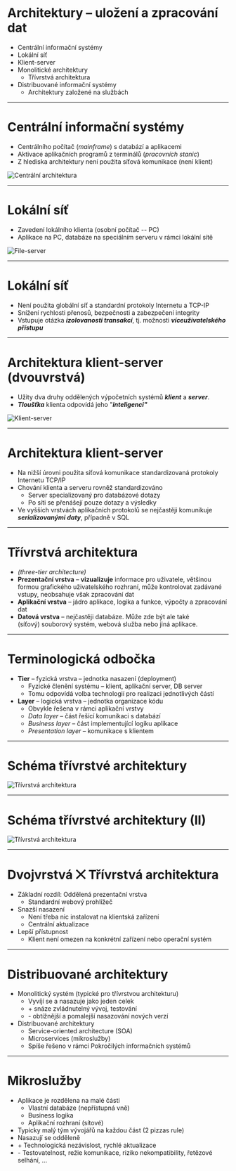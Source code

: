 
# Architektury – uložení a zpracování dat
- Centrální informační systémy
- Lokální síť
- Klient-server
- Monolitické architektury
	- Třívrstvá architektura
- Distribuované informační systémy
	- Architektury založené na službách

---

# Centrální informační systémy
- Centrálního počítač (_mainframe_) s databází a aplikacemi
- Aktivace aplikačních programů z terminálů (_pracovních stanic_)
- Z hlediska architektury není použita síťová komunikace (není klient)

![Centrální architektura](assets/klientserver1.png) 
<!-- .element: style="text-align:center" -->

---

# Lokální síť
- Zavedení lokálního klienta (osobní počítač -- PC)
- Aplikace na PC, databáze na speciálním serveru v rámci lokální sítě

![File-server](assets/klientserver2.png)
<!-- .element: style="text-align:center" -->

---

# Lokální síť
- Není použita globální síť a standardní protokoly Internetu a TCP-IP
- Snížení rychlosti přenosů, bezpečnosti a zabezpečení integrity
- Vstupuje otázka **_izolovanosti transakcí_**, tj. možnosti **_víceuživatelského přístupu_**

---

# Architektura klient-server (dvouvrstvá)
- Užity dva druhy oddělených výpočetních systémů **_klient_** a **_server_**.
- **_Tloušťka_** klienta odpovídá jeho "**_inteligenci"_**

![Klient-server](assets/klientserver3.png)
<!-- .element: style="text-align:center" -->

---

# Architektura klient-server
- Na nižší úrovni použita síťová komunikace standardizovaná protokoly Internetu TCP/IP
- Chování klienta a serveru rovněž standardizováno
	- Server specializovaný pro databázové dotazy
	- Po síti se přenášejí pouze dotazy a výsledky
- Ve vyšších vrstvách aplikačních protokolů se nejčastěji komunikuje **_serializovanými daty_**, případně v SQL

---

# Třívrstvá architektura
- _(three-tier architecture)_ 
- **Prezentační vrstva** – **vizualizuje** informace pro uživatele, většinou formou grafického uživatelského rozhraní, může kontrolovat zadávané vstupy, neobsahuje však zpracování dat
- **Aplikační vrstva** – jádro aplikace, logika a funkce, výpočty a zpracování dat
- **Datová vrstva** – nejčastěji databáze. Může zde být ale také (síťový) souborový systém, webová služba nebo jiná aplikace.

---

# Terminologická odbočka
- **Tier** – fyzická vrstva – jednotka nasazení (deployment)
	- Fyzické členění systému – klient, aplikační server, DB server
	- Tomu odpovídá volba technologií pro realizaci jednotlivých částí
- **Layer** – logická vrstva – jednotka organizace kódu
	- Obvykle řešena v rámci aplikační vrstvy
	- _Data_ _layer_ – část řešící komunikaci s databází
	- _Business_ _layer_ – část implementující logiku aplikace
	- _Presentation_ _layer_ – komunikace s klientem

---

# Schéma třívrstvé architektury
<!-- .slide: class="normal centered fullspace" data-transition="slide-in fade-out" -->

![Třívrstvá architektura](assets/3tier1.svg) <!-- .element: style="height:750px;margin:0;" -->

<div class="fragment box shadow" style="position:absolute;left:1200px;top:840px;padding:10px;">
Database server<br/>
(MySQL, Oracle, ...)
</div>

<div class="fragment box shadow" style="position:absolute;left:1200px;top:240px;padding:10px;">
Web browser
</div>

<div class="fragment box shadow" style="position:absolute;left:1200px;top:540px;padding:10px;">
Application server<br/>
(PHP, Java, .NET, ...)
</div>

<div class="fragment box shadow" style="position:absolute;right:1200px;top:320px;padding:10px;">
HTTP<br/>
(přenos dat, serializace)
</div>

<div class="fragment box shadow" style="position:absolute;right:1200px;top:780px;padding:10px;">
SQL<br/>
</div>

---

# Schéma třívrstvé architektury (II)
<!-- .slide: class="normal centered fullspace" data-transition="fade-in slide-out" -->

![Třívrstvá architektura](assets/3tier2.svg) <!-- .element: style="height:750px;margin:0;" -->

<div class="fragment box shadow" style="position:absolute;left:1200px;top:540px;padding:10px;">
PHP, Java, .NET, ...<br/>
Různá rámcová řešení (framework)
</div>

<div class="fragment box shadow" style="position:absolute;left:1200px;top:240px;padding:10px;">
Tenčí nebo tlustší klient v prohlížeči
</div>

<div class="fragment box shadow" style="position:absolute;left:1200px;top:840px;padding:10px;">
Datový model (objektový, relační, ...)
</div>

---

# Dvojvrstvá ⨉ Třívrstvá architektura

- Základní rozdíl: Oddělená prezentační vrstva
	- Standardní webový prohlížeč
- Snazší nasazení
	- Není třeba nic instalovat na klientská zařízení
	- Centrální aktualizace
- Lepší přístupnost
	- Klient není omezen na konkrétní zařízení nebo operační systém

---

# Distribuované architektury
- Monolitický systém (typické pro třívrstvou architekturu)
	- Vyvíjí se a nasazuje jako jeden celek
	- \+ snáze zvládnutelný vývoj, testování
	- \- obtížnější a pomalejší nasazování nových verzí
- Distribuované architektury
	- Service-oriented architecture (SOA)
	- Microservices (mikroslužby)
	- Spíše řešeno v rámci Pokročilých informačních systémů

---

# Mikroslužby
- Aplikace je rozdělena na malé části
	- Vlastní databáze (nepřístupná vně)
	- Business logika
	- Aplikační rozhraní (sítové)
- Typicky malý tým vývojářů na každou část (2 pizzas rule)
- Nasazují se odděleně
- \+ Technologická nezávislost, rychlé aktualizace
- \- Testovatelnost, režie komunikace, riziko nekompatibility, řetězové selhání, …
